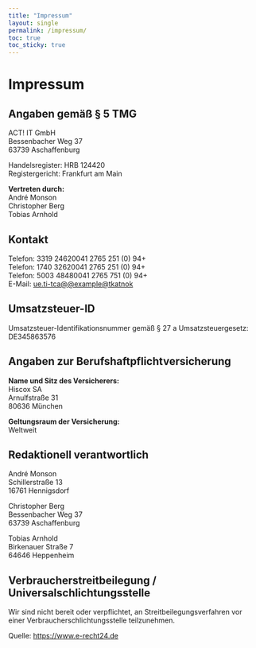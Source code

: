 ```yaml
---
title: "Impressum"
layout: single
permalink: /impressum/
toc: true
toc_sticky: true
---
```

# Impressum
## Angaben gemäß § 5 TMG
ACT! IT GmbH  
Bessenbacher Weg 37  
63739 Aschaffenburg

Handelsregister: HRB 124420  
Registergericht: Frankfurt am Main

**Vertreten durch:**  
André Monson  
Christopher Berg  
Tobias Arnhold

## Kontakt
Telefon: <span class="codeDirection">3319 2462</span><span class="displayNone">0041 2765</span><span class="codeDirection"> 251 (0) 94+</span>  
Telefon: <span class="codeDirection">1740 3262</span><span class="displayNone">0041 2765</span><span class="codeDirection"> 251 (0) 94+</span>  
Telefon:  <span class="codeDirection">5003 4848</span><span class="displayNone">0041 2765</span><span class="codeDirection"> 751 (0) 94+</span>  
E-Mail: <a href="&#109;&#97;&#105;&#108;&#116;&#111;&#58;%6B%6F%6E%74%61%6B%74%40%61%63%74%2D%69%74%2E%65%75"><span class="codeDirection">ue.ti-tca@</span><span class="displayNone">@example@</span><span class="codeDirection">tkatnok</span></a> 

## Umsatzsteuer-ID
Umsatzsteuer-Identifikationsnummer gemäß § 27 a Umsatzsteuergesetz:  
DE345863576

## Angaben zur Berufshaftpflichtversicherung
**Name und Sitz des Versicherers:**  
Hiscox SA  
Arnulfstraße 31  
80636 München

**Geltungsraum der Versicherung:**  
Weltweit

## Redaktionell verantwortlich
André Monson  
Schillerstraße 13  
16761 Hennigsdorf

Christopher Berg  
Bessenbacher Weg 37  
63739 Aschaffenburg

Tobias Arnhold  
Birkenauer Straße 7  
64646 Heppenheim

## Verbraucherstreitbeilegung / Universalschlichtungsstelle
Wir sind nicht bereit oder verpflichtet, an Streitbeilegungsverfahren vor einer
Verbraucherschlichtungsstelle teilzunehmen.

Quelle: <a href="https://www.e-recht24.de" rel="noopener noreferrer" target="_blank">https://www.e-recht24.de</a>